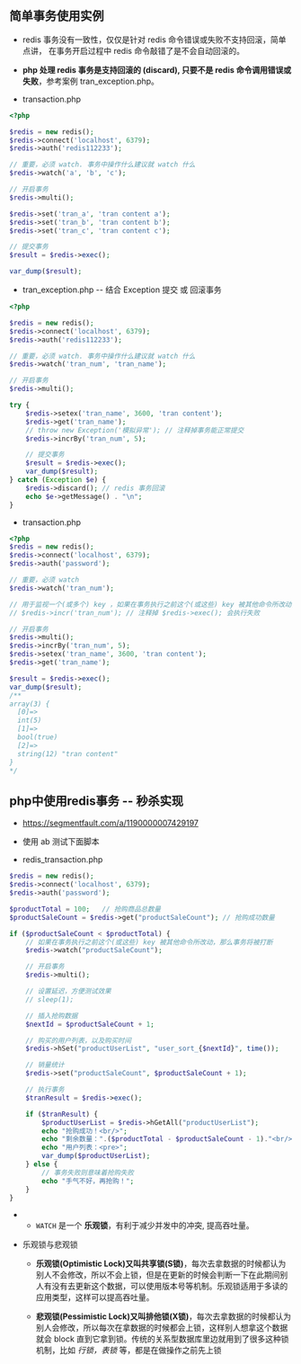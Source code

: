 ## 简单事务使用实例
* redis 事务没有一致性，仅仅是针对 redis 命令错误或失败不支持回滚，简单点讲， 在事务开启过程中 redis 命令敲错了是不会自动回滚的。

* __php 处理 redis 事务是支持回滚的 (discard), 只要不是 redis 命令调用错误或失败__，参考案例 tran_exception.php。

* transaction.php
```php
<?php

$redis = new redis();
$redis->connect('localhost', 6379);
$redis->auth('redis112233');

// 重要，必须 watch. 事务中操作什么建议就 watch 什么
$redis->watch('a', 'b', 'c');

// 开启事务
$redis->multi();

$redis->set('tran_a', 'tran content a');
$redis->set('tran_b', 'tran content b');
$redis->set('tran_c', 'tran content c');

// 提交事务
$result = $redis->exec();

var_dump($result);
```


* tran_exception.php -- 结合 Exception 提交 或 回滚事务
```php
<?php

$redis = new redis();
$redis->connect('localhost', 6379);
$redis->auth('redis112233');

// 重要，必须 watch. 事务中操作什么建议就 watch 什么
$redis->watch('tran_num', 'tran_name');

// 开启事务
$redis->multi();

try {
    $redis->setex('tran_name', 3600, 'tran content');
    $redis->get('tran_name');
    // throw new Exception('模拟异常'); // 注释掉事务能正常提交
    $redis->incrBy('tran_num', 5);

    // 提交事务
    $result = $redis->exec();
    var_dump($result);
} catch (Exception $e) {
    $redis->discard(); // redis 事务回滚
    echo $e->getMessage() . "\n";
}
```


* transaction.php
```php
<?php
$redis = new redis();
$redis->connect('localhost', 6379);
$redis->auth('password');

// 重要，必须 watch
$redis->watch('tran_num');

// 用于监视一个(或多个) key ，如果在事务执行之前这个(或这些) key 被其他命令所改动，那么事务将被打断
// $redis->incr('tran_num'); // 注释掉 $redis->exec(); 会执行失败

// 开启事务
$redis->multi();
$redis->incrBy('tran_num', 5);
$redis->setex('tran_name', 3600, 'tran content');
$redis->get('tran_name');

$result = $redis->exec();
var_dump($result);
/**
array(3) {
  [0]=>
  int(5)
  [1]=>
  bool(true)
  [2]=>
  string(12) "tran content"
}
*/
```


## php中使用redis事务 -- 秒杀实现
* https://segmentfault.com/a/1190000007429197

* 使用 ab 测试下面脚本

* redis_transaction.php
```php
$redis = new redis();
$redis->connect('localhost', 6379);
$redis->auth('password');

$productTotal = 100;   // 抢购商品总数量
$productSaleCount = $redis->get("productSaleCount"); // 抢购成功数量

if ($productSaleCount < $productTotal) {
    // 如果在事务执行之前这个(或这些) key 被其他命令所改动，那么事务将被打断
    $redis->watch("productSaleCount");

    // 开启事务
    $redis->multi();

    // 设置延迟，方便测试效果
    // sleep(1);

    // 插入抢购数据
    $nextId = $productSaleCount + 1;

    // 购买的用户列表，以及购买时间
    $redis->hSet("productUserList", "user_sort_{$nextId}", time());

    // 销量统计
    $redis->set("productSaleCount", $productSaleCount + 1);

    // 执行事务
    $tranResult = $redis->exec();

    if ($tranResult) {
        $productUserList = $redis->hGetAll("productUserList");
        echo "抢购成功！<br/>";
        echo "剩余数量：".($productTotal - $productSaleCount - 1)."<br/>";
        echo "用户列表：<pre>";
        var_dump($productUserList);
    } else {
        // 事务失败则意味着抢购失败
        echo "手气不好，再抢购！";
    }
}
```

* 
    * `WATCH` 是一个 __乐观锁__，有利于减少并发中的冲突, 提高吞吐量。

* 乐观锁与悲观锁
    * __乐观锁(Optimistic Lock)又叫共享锁(S锁)__，每次去拿数据的时候都认为别人不会修改，所以不会上锁，但是在更新的时候会判断一下在此期间别人有没有去更新这个数据，可以使用版本号等机制。乐观锁适用于多读的应用类型，这样可以提高吞吐量。

    * __悲观锁(Pessimistic Lock)又叫排他锁(X锁)__，每次去拿数据的时候都认为别人会修改，所以每次在拿数据的时候都会上锁，这样别人想拿这个数据就会 block 直到它拿到锁。传统的关系型数据库里边就用到了很多这种锁机制，比如 _行锁，表锁_ 等，都是在做操作之前先上锁
